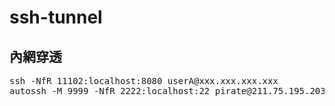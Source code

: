 # ssh-tunnel
## 內網穿透
<pre>
ssh -NfR 11102:localhost:8080 userA@xxx.xxx.xxx.xxx
autossh -M 9999 -NfR 2222:localhost:22 pirate@211.75.195.203
</pre>
